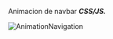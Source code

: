 Animacion de navbar ***CSS/JS.***

![AnimationNavigation](https://github.com/ezomoza/Animated-navigation/assets/114027093/b7d4084e-ffc6-43cf-8503-b7a2a9049272)
